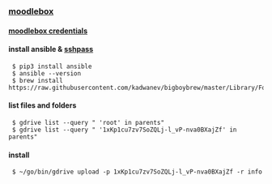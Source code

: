 ### [moodlebox](https://github.com/moodlebox/moodlebox) 

#### [moodlebox credentials](https://moodlebox.net/en/help/moodlebox-credentials/)
#### install ansible & [sshpass](https://gist.github.com/arunoda/7790979#installing-on-os-x)
```
 $ pip3 install ansible
 $ ansible --version
 $ brew install https://raw.githubusercontent.com/kadwanev/bigboybrew/master/Library/Formula/sshpass.rb

```
#### list files and folders 
```
 $ gdrive list --query " 'root' in parents"
 $ gdrive list --query " '1xKp1cu7zv7SoZQLj-l_vP-nva0BXajZf' in parents"
```
#### install
```
 $ ~/go/bin/gdrive upload -p 1xKp1cu7zv7SoZQLj-l_vP-nva0BXajZf -r info
```
